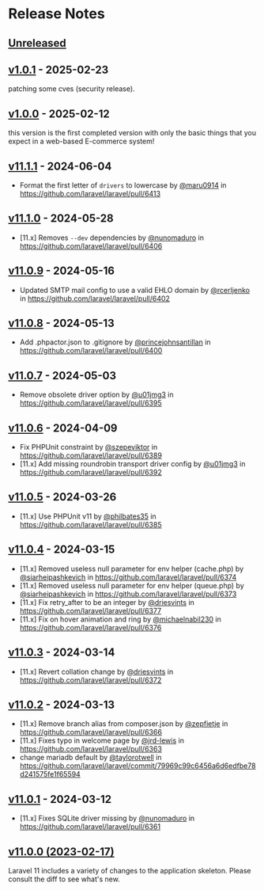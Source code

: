 # Release Notes

## [Unreleased](https://github.com/laravel/laravel/compare/v1.0.1...master)

## [v1.0.1](https://github.com/laravel/laravel/compare/v1.0.0...v1.0.1) - 2025-02-23

patching some cves (security release).

## [v1.0.0](https://github.com/laravel/laravel/compare/v11.1.1...v1.0.0) - 2025-02-12

this version is the first completed version with only the basic things that you expect in a web-based E-commerce system!

## [v11.1.1](https://github.com/laravel/laravel/compare/v11.1.0...v11.1.1) - 2024-06-04

* Format the first letter of `drivers`  to lowercase by [@maru0914](https://github.com/maru0914) in https://github.com/laravel/laravel/pull/6413

## [v11.1.0](https://github.com/laravel/laravel/compare/v11.0.9...v11.1.0) - 2024-05-28

* [11.x] Removes `--dev` dependencies by [@nunomaduro](https://github.com/nunomaduro) in https://github.com/laravel/laravel/pull/6406

## [v11.0.9](https://github.com/laravel/laravel/compare/v11.0.8...v11.0.9) - 2024-05-16

* Updated SMTP mail config to use a valid EHLO domain by [@rcerljenko](https://github.com/rcerljenko) in https://github.com/laravel/laravel/pull/6402

## [v11.0.8](https://github.com/laravel/laravel/compare/v11.0.7...v11.0.8) - 2024-05-13

* Add .phpactor.json to .gitignore by [@princejohnsantillan](https://github.com/princejohnsantillan) in https://github.com/laravel/laravel/pull/6400

## [v11.0.7](https://github.com/laravel/laravel/compare/v11.0.6...v11.0.7) - 2024-05-03

* Remove obsolete driver option by [@u01jmg3](https://github.com/u01jmg3) in https://github.com/laravel/laravel/pull/6395

## [v11.0.6](https://github.com/laravel/laravel/compare/v11.0.5...v11.0.6) - 2024-04-09

* Fix PHPUnit constraint by [@szepeviktor](https://github.com/szepeviktor) in https://github.com/laravel/laravel/pull/6389
* [11.x] Add missing roundrobin transport driver config by [@u01jmg3](https://github.com/u01jmg3) in https://github.com/laravel/laravel/pull/6392

## [v11.0.5](https://github.com/laravel/laravel/compare/v11.0.4...v11.0.5) - 2024-03-26

* [11.x] Use PHPUnit v11 by [@philbates35](https://github.com/philbates35) in https://github.com/laravel/laravel/pull/6385

## [v11.0.4](https://github.com/laravel/laravel/compare/v11.0.3...v11.0.4) - 2024-03-15

* [11.x] Removed useless null parameter for env helper (cache.php) by [@siarheipashkevich](https://github.com/siarheipashkevich) in https://github.com/laravel/laravel/pull/6374
* [11.x] Removed useless null parameter for env helper (queue.php) by [@siarheipashkevich](https://github.com/siarheipashkevich) in https://github.com/laravel/laravel/pull/6373
* [11.x] Fix retry_after to be an integer by [@driesvints](https://github.com/driesvints) in https://github.com/laravel/laravel/pull/6377
* [11.x] Fix on hover animation and ring by [@michaelnabil230](https://github.com/michaelnabil230) in https://github.com/laravel/laravel/pull/6376

## [v11.0.3](https://github.com/laravel/laravel/compare/v11.0.2...v11.0.3) - 2024-03-14

* [11.x] Revert collation change by [@driesvints](https://github.com/driesvints) in https://github.com/laravel/laravel/pull/6372

## [v11.0.2](https://github.com/laravel/laravel/compare/v11.0.1...v11.0.2) - 2024-03-13

* [11.x] Remove branch alias from composer.json by [@zepfietje](https://github.com/zepfietje) in https://github.com/laravel/laravel/pull/6366
* [11.x] Fixes typo in welcome page by [@jrd-lewis](https://github.com/jrd-lewis) in https://github.com/laravel/laravel/pull/6363
* change mariadb default by [@taylorotwell](https://github.com/taylorotwell) in https://github.com/laravel/laravel/commit/79969c99c6456a6d6edfbe78d241575fe1f65594

## [v11.0.1](https://github.com/laravel/laravel/compare/v11.0.0...v11.0.1) - 2024-03-12

* [11.x] Fixes SQLite driver missing by [@nunomaduro](https://github.com/nunomaduro) in https://github.com/laravel/laravel/pull/6361

## [v11.0.0 (2023-02-17)](https://github.com/laravel/laravel/compare/v10.3.2...v11.0.0)

Laravel 11 includes a variety of changes to the application skeleton. Please consult the diff to see what's new.
